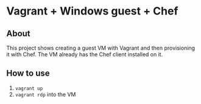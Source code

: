 Vagrant + Windows guest + Chef
========================

About
-----
This project shows creating a guest VM with Vagrant and then provisioning it with Chef. 
The VM already has the Chef client installed on it. 


How to use
----------

1. `vagrant up`
2. `vagrant rdp` into the VM